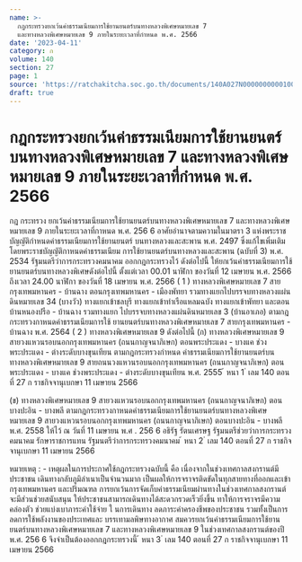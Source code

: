 ```yaml
---
name: >-
  กฎกระทรวงยกเว้นค่าธรรมเนียมการใช้ยานยนตร์บนทางหลวงพิเศษหมายเลข 7
  และทางหลวงพิเศษหมายเลข 9 ภายในระยะเวลาที่กำหนด พ.ศ. 2566
date: '2023-04-11'
category: ก
volume: 140
section: 27
page: 1
source: 'https://ratchakitcha.soc.go.th/documents/140A027N0000000000100.pdf'
draft: true
---
```


# กฎกระทรวงยกเว้นค่าธรรมเนียมการใช้ยานยนตร์บนทางหลวงพิเศษหมายเลข 7 และทางหลวงพิเศษหมายเลข 9 ภายในระยะเวลาที่กำหนด พ.ศ. 2566

กฎ กระทรวง ยกเว้นค่าธรรมเนียมการใช้ยานยนตร์บนทางหลวงพิเศษหมายเลข 7 และทางหลวงพิเศษหมายเลข 9 ภายในระยะเวลาที่กาหนด พ.ศ. 256 6 อาศัยอำนาจตามความในมาตรา 3 แห่งพระราชบัญญัติกำหนดค่าธรรมเนียมการใช้ยานยนตร์ บนทางหลวงและสะพาน พ.ศ. 2497 ซึ่งแก้ไขเพิ่มเติมโดยพระราชบัญญัติกาหนดค่าธรรมเนียม การใช้ยานยนตร์บนทางหลวงและสะพาน (ฉบับที่ 3) พ.ศ. 2534 รัฐมนตรีว่าการกระทรวงคมนาคม ออกกฎกระทรวงไว้ ดังต่อไปนี้ ให้ยกเว้นค่าธรรมเนียมการใช้ยานยนตร์บนทางหลวงพิเศษดังต่อไปนี้ ตั้งแต่เวลา 00.01 นาฬิกา ของวันที่ 12 เมษายน พ.ศ. 2566 ถึงเวลา 24.00 นาฬิกา ของวันที่ 18 เมษายน พ.ศ. 2566 ( 1 ) ทางหลวงพิเศษหมายเลข 7 สายกรุงเทพมหานคร - บ้านฉาง ตอนกรุงเทพมหานคร - เมืองพัทยา รวมทางแยกไปบรรจบทางหลวงแผ่นดินหมายเลข 34 (บางวัว) ทางแยกเข้าชลบุรี ทางแยกเข้าท่าเรือแหลมฉบัง ทางแยกเข้าพัทยา และตอนบ้านหนองปรือ - บ้านฉาง รวมทางแยก ไปบรรจบทางหลวงแผ่นดินหมายเลข 3 (บ้านอาเภอ) ตามกฎกระทรวงกาหนดค่าธรรมเนียมการใช้ ยานยนตร์บนทางหลวงพิเศษหมายเลข 7 สายกรุงเทพมหานคร - บ้านฉาง พ.ศ. 2564 ( 2 ) ทางหลวงพิเศษหมายเลข 9 ดังต่อไปนี้ (ก) ทางหลวงพิเศษหมายเลข 9 สายวงแหวนรอบนอกกรุงเทพมหานคร (ถนนกาญจนาภิเษก) ตอนพระประแดง - บางแค ช่วงพระประแดง - ต่างระดับบางขุนเทียน ตามกฎกระทรวงกำหนด ค่าธรรมเนียมการใช้ยานยนตร์บนทางหลวงพิเศษหมายเลข 9 สายถนนวงแหวนรอบนอกกรุงเทพมหานคร (ถนนกาญจนาภิเษก) ตอนพระประแดง - บางแค ช่วงพระประแดง - ต่างระดับบางขุนเทียน พ.ศ. 2555 ้ หนา 1 ่ เลม 140 ตอนที่ 27 ก ราชกิจจานุเบกษา 11 เมษายน 2566

(ข) ทางหลวงพิเศษหมายเลข 9 สายวงแหวนรอบนอกกรุงเทพมหานคร (ถนนกาญจนาภิเษก) ตอนบางปะอิน - บางพลี ตามกฎกระทรวงกาหนดค่าธรรมเนียมการใช้ยานยนตร์บนทางหลวงพิเศษ หมายเลข 9 สายวงแหวนรอบนอกกรุงเทพมหานคร (ถนนกาญจนาภิเษก) ตอนบางปะอิน - บางพลี พ.ศ. 2558 ให้ไว้ ณ วันที่ 11 เมษายน พ.ศ . 256 6 อธิรัฐ รัตนเศรษฐ รัฐมนตรีช่วยว่าการกระทรวงคมนาคม รักษาราชการแทน รัฐมนตรีว่าการกระทรวงคมนาคม ้ หนา 2 ่ เลม 140 ตอนที่ 27 ก ราชกิจจานุเบกษา 11 เมษายน 2566

หมายเหตุ : - เหตุผลในการประกาศใช้กฎกระทรวงฉบับนี้ คือ เนื่องจากในช่วงเทศกาลสงกรานต์มีประชาชน เดินทางกลับภูมิลำเนาเป็นจำนวนมาก เป็นผลให้การจราจรติดขัดในทุกสายทางที่ออกและเข้ากรุงเทพมหานคร และปริมณฑล การยกเว้นการจัดเก็บค่าธรรมเนียมผ่านทางในช่วงเทศกาลสงกรานต์จะมีส่วนช่วยสนับสนุน ให้ประชาชนสามารถเดินทางได้สะดวกรวดเร็วยิ่งขึ้น ทาให้การจราจรมีความคล่องตัว ช่วยแบ่งเบาภาระค่าใช้จ่าย ใ นการเดินทาง ลดภาระค่าครองชีพของประชาชน รวมทั้งเป็นการลดการใช้พลังงานของประเทศและ บรรเทามลพิษทางอากาศ สมควรยกเว้นค่าธรรมเนียมการใช้ยานยนตร์บนทางหลวงพิเศษหมายเลข 7 และทางหลวงพิเศษหมายเลข 9 ในช่วงเทศกาลสงกรานต์ของปี พ.ศ. 256 6 จึงจำเป็นต้องออกกฎกระทรวงนี้ ้ หนา 3 ่ เลม 140 ตอนที่ 27 ก ราชกิจจานุเบกษา 11 เมษายน 2566
